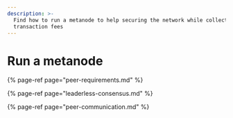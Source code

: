 ```yaml
---
description: >-
  Find how to run a metanode to help securing the network while collecting
  transaction fees
---
```


# Run a metanode

{% page-ref page="peer-requirements.md" %}

{% page-ref page="leaderless-consensus.md" %}

{% page-ref page="peer-communication.md" %}



